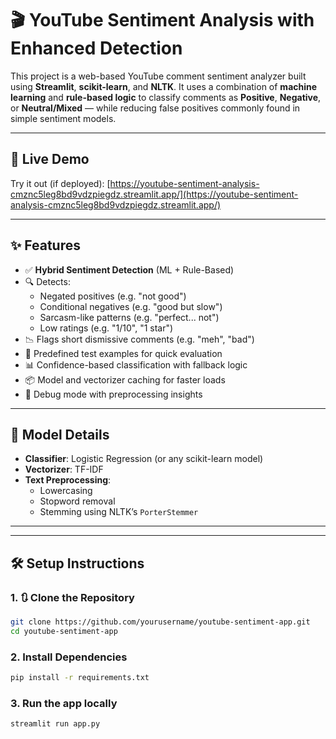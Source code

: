# 🎬 YouTube Sentiment Analysis with Enhanced Detection

This project is a web-based YouTube comment sentiment analyzer built using **Streamlit**, **scikit-learn**, and **NLTK**. It uses a combination of **machine learning** and **rule-based logic** to classify comments as **Positive**, **Negative**, or **Neutral/Mixed** — while reducing false positives commonly found in simple sentiment models.

---

## 🚀 Live Demo
Try it out (if deployed): [https://youtube-sentiment-analysis-cmznc5leg8bd9vdzpiegdz.streamlit.app/](https://youtube-sentiment-analysis-cmznc5leg8bd9vdzpiegdz.streamlit.app/)

---

## ✨ Features

- ✅ **Hybrid Sentiment Detection** (ML + Rule-Based)
- 🔍 Detects:
  - Negated positives (e.g. "not good")
  - Conditional negatives (e.g. "good but slow")
  - Sarcasm-like patterns (e.g. "perfect... not")
  - Low ratings (e.g. "1/10", "1 star")
- 📉 Flags short dismissive comments (e.g. "meh", "bad")
- 💬 Predefined test examples for quick evaluation
- 📊 Confidence-based classification with fallback logic
- 📦 Model and vectorizer caching for faster loads
- 🔧 Debug mode with preprocessing insights

---

## 🧠 Model Details

- **Classifier**: Logistic Regression (or any scikit-learn model)
- **Vectorizer**: TF-IDF
- **Text Preprocessing**:
  - Lowercasing
  - Stopword removal
  - Stemming using NLTK’s `PorterStemmer`

---


---

## 🛠️ Setup Instructions

### 1. 🔃 Clone the Repository

```bash
git clone https://github.com/yourusername/youtube-sentiment-app.git
cd youtube-sentiment-app

```
### 2. Install Dependencies
```bash
pip install -r requirements.txt
```
### 3. Run the app locally

```bash
streamlit run app.py
```

